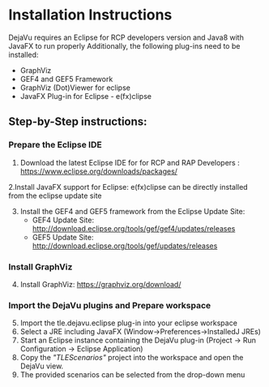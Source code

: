 # Installation Instructions


DejaVu requires an Eclipse for RCP developers version and Java8 with JavaFX to run properly
Additionally, the following plug-ins need to be installed:

- GraphViz
- GEF4 and GEF5 Framework 
- GraphViz (Dot)Viewer for eclipse 
- JavaFX Plug-in for Eclipse - e(fx)clipse


## Step-by-Step instructions:

### Prepare the Eclipse IDE

1. Download the latest Eclipse IDE for  for RCP and RAP Developers : https://www.eclipse.org/downloads/packages/

2.Install JavaFX support for Eclipse: e(fx)clipse can be directly installed from the eclipse update site

3. Install the GEF4 and GEF5 framework from the Eclipse Update Site:
    - GEF4 Update Site: http://download.eclipse.org/tools/gef/gef4/updates/releases 
    - GEF5 Update Site: http://download.eclipse.org/tools/gef/updates/releases

### Install GraphViz
4. Install GraphViz: https://graphviz.org/download/


### Import the DejaVu plugins and Prepare workspace
5. Import the tle.dejavu.eclipse plug-in into your eclipse workspace
6. Select a JRE including JavaFX (Window->Preferences->InstalledJ JREs)
7. Start an Eclipse instance containing the DejaVu plug-in (Project -> Run Configuration -> Eclipse Application)
8. Copy the _"TLEScenarios"_ project into the workspace and open the DejaVu view.
9. The provided scenarios can be selected from the drop-down menu

